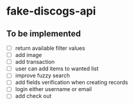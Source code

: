 # fake-discogs-api

## To be implemented

- [ ] return available filter values
- [ ] add image
- [ ] add transaction
- [ ] user can add items to wanted list
- [ ] improve fuzzy search
- [ ] add fields verification when creating records
- [ ] login either username or email
- [ ] add check out
